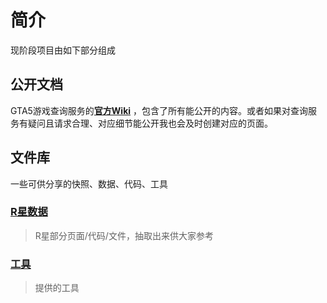 # 简介
现阶段项目由如下部分组成
## 公开文档

GTA5游戏查询服务的[**官方Wiki**](https://github.com/hqshi/OpenDataFoundation/wiki)
，包含了所有能公开的内容。或者如果对查询服务有疑问且请求合理、对应细节能公开我也会及时创建对应的页面。

## 文件库
一些可供分享的快照、数据、代码、工具
### [R星数据](/hqshi/OpenDataFoundation/blob/main/rockstar%20codes)
> R星部分页面/代码/文件，抽取出来供大家参考


### [工具](/hqshi/OpenDataFoundation/blob/main/tools)
> 提供的工具

